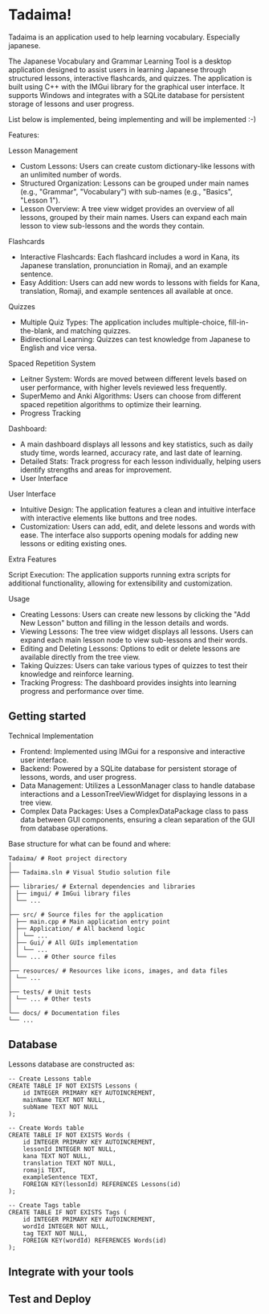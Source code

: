 # Tadaima!

Tadaima is an application used to help learning vocabulary.
Especially japanese.

The Japanese Vocabulary and Grammar Learning Tool is a desktop application designed to assist users in learning Japanese through structured lessons, interactive flashcards, and quizzes. 
The application is built using C++ with the IMGui library for the graphical user interface. It supports Windows and integrates with a SQLite database for persistent storage of lessons and user progress.

List below is implemented, being implementing and will be implemented :-)

Features:

Lesson Management

- Custom Lessons: Users can create custom dictionary-like lessons with an unlimited number of words.
- Structured Organization: Lessons can be grouped under main names (e.g., "Grammar", "Vocabulary") with sub-names (e.g., "Basics", "Lesson 1").
- Lesson Overview: A tree view widget provides an overview of all lessons, grouped by their main names. Users can expand each main lesson to view sub-lessons and the words they contain.

Flashcards

- Interactive Flashcards: Each flashcard includes a word in Kana, its Japanese translation, pronunciation in Romaji, and an example sentence.
- Easy Addition: Users can add new words to lessons with fields for Kana, translation, Romaji, and example sentences all available at once.

Quizzes

- Multiple Quiz Types: The application includes multiple-choice, fill-in-the-blank, and matching quizzes.
- Bidirectional Learning: Quizzes can test knowledge from Japanese to English and vice versa.

Spaced Repetition System

- Leitner System: Words are moved between different levels based on user performance, with higher levels reviewed less frequently.
- SuperMemo and Anki Algorithms: Users can choose from different spaced repetition algorithms to optimize their learning.
- Progress Tracking

Dashboard: 

- A main dashboard displays all lessons and key statistics, such as daily study time, words learned, accuracy rate, and last date of learning.
- Detailed Stats: Track progress for each lesson individually, helping users identify strengths and areas for improvement.
- User Interface

User Interface

- Intuitive Design: The application features a clean and intuitive interface with interactive elements like buttons and tree nodes.
- Customization: Users can add, edit, and delete lessons and words with ease. The interface also supports opening modals for adding new lessons or editing existing ones.

Extra Features

Script Execution: The application supports running extra scripts for additional functionality, allowing for extensibility and customization.

Usage
- Creating Lessons: Users can create new lessons by clicking the "Add New Lesson" button and filling in the lesson details and words.
- Viewing Lessons: The tree view widget displays all lessons. Users can expand each main lesson node to view sub-lessons and their words.
- Editing and Deleting Lessons: Options to edit or delete lessons are available directly from the tree view.
- Taking Quizzes: Users can take various types of quizzes to test their knowledge and reinforce learning.
- Tracking Progress: The dashboard provides insights into learning progress and performance over time.

## Getting started

Technical Implementation
- Frontend: Implemented using IMGui for a responsive and interactive user interface.
- Backend: Powered by a SQLite database for persistent storage of lessons, words, and user progress.
- Data Management: Utilizes a LessonManager class to handle database interactions and a LessonTreeViewWidget for displaying lessons in a tree view.
- Complex Data Packages: Uses a ComplexDataPackage class to pass data between GUI components, ensuring a clean separation of the GUI from database operations.
  
Base structure for what can be found and where:
```
Tadaima/ # Root project directory
│
├── Tadaima.sln # Visual Studio solution file
│
├── libraries/ # External dependencies and libraries
│ ├── imgui/ # ImGui library files
│ └── ...
│
├── src/ # Source files for the application
│ ├── main.cpp # Main application entry point
│ ├── Application/ # All backend logic
│ │ └── ...
│ ├── Gui/ # All GUIs implementation
│ │ └── ...
│ └── ... # Other source files
│
├── resources/ # Resources like icons, images, and data files
│ └── ...
│
├── tests/ # Unit tests
│ └── ... # Other tests
│
└── docs/ # Documentation files
└── ...
```
## Database
Lessons database are constructed as:
```
-- Create Lessons table
CREATE TABLE IF NOT EXISTS Lessons (
    id INTEGER PRIMARY KEY AUTOINCREMENT,
    mainName TEXT NOT NULL,
    subName TEXT NOT NULL
);

-- Create Words table
CREATE TABLE IF NOT EXISTS Words (
    id INTEGER PRIMARY KEY AUTOINCREMENT,
    lessonId INTEGER NOT NULL,
    kana TEXT NOT NULL,
    translation TEXT NOT NULL,
    romaji TEXT,
    exampleSentence TEXT,
    FOREIGN KEY(lessonId) REFERENCES Lessons(id)
);

-- Create Tags table
CREATE TABLE IF NOT EXISTS Tags (
    id INTEGER PRIMARY KEY AUTOINCREMENT,
    wordId INTEGER NOT NULL,
    tag TEXT NOT NULL,
    FOREIGN KEY(wordId) REFERENCES Words(id)
);
```
## Integrate with your tools

## Test and Deploy
